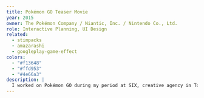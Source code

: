 ```yaml
---
title: Pokémon GO Teaser Movie
year: 2015
owner: The Pokémon Company / Niantic, Inc. / Nintendo Co., Ltd.
role: Interactive Planning, UI Design
related:
  - stimpacks
  - amazarashi
  - googleplay-game-effect
colors:
  - "#f13648"
  - "#ffd953"
  - "#4e66a3"
description: |
  I worked on Pokémon GO during my period at SIX, creative agency in Tokyo, Japan. I was in charge of writing the screenplay and creating the user interface for the Pokemon GO's global teaser movie.
---
```


<work-media name="movie_screenshot_1.jpg" alt="Pokémon GO Teaser Movie1" />
<work-media name="movie_screenshot_2.jpg" alt="Pokémon GO Teaser Movie2" />
<work-media name="movie_screenshot_3.jpg" alt="Pokémon GO Teaser Movie3" />

<work-media name="https://www.youtube.com/watch?v=lKUwVYUKii4" />
